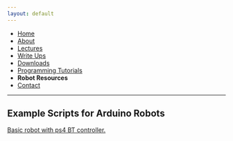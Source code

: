 ```yaml
---
layout: default
---
```

* [Home](../index.md)
* [About](About.md)       
* [Lectures](Lectures.md)
* [Write Ups](Write_Ups.md)
* [Downloads](Downloads.md)
* [Programming Tutorials](Programming_Tutorials.md)
* **Robot Resources**
* [Contact](Contact.md)

* * *

## Example Scripts for Arduino Robots
[Basic robot with ps4 BT controller.](https://goo.gl/P4gi3Q)
